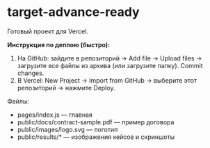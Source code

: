 # target-advance-ready

Готовый проект для Vercel.

**Инструкция по деплою (быстро):**

1. На GitHub: зайдите в репозиторий → Add file → Upload files → загрузите все файлы из архива (или загрузите папку). Commit changes.
2. В Vercel: New Project → Import from GitHub → выберите этот репозиторий → нажмите Deploy.

Файлы:
- pages/index.js — главная
- public/docs/contract-sample.pdf — пример договора
- public/images/logo.svg — логотип
- public/results/* — изображения кейсов и скриншоты
